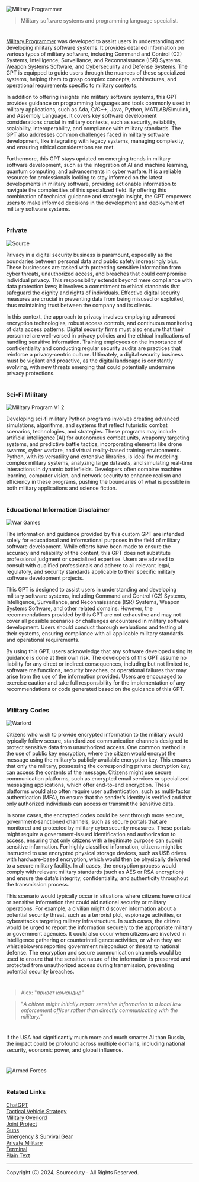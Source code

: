 ![Military Programmer](https://github.com/user-attachments/assets/ef9f8c1d-a25c-436e-a33c-90c4d604f917)

> Military software systems and programming language specialist.

#

[Military Programmer](https://chatgpt.com/g/g-Xq5wxnQCe-military-programmer) was developed to assist users in understanding and developing military software systems. It provides detailed information on various types of military software, including Command and Control (C2) Systems, Intelligence, Surveillance, and Reconnaissance (ISR) Systems, Weapon Systems Software, and Cybersecurity and Defense Systems. The GPT is equipped to guide users through the nuances of these specialized systems, helping them to grasp complex concepts, architectures, and operational requirements specific to military contexts.

In addition to offering insights into military software systems, this GPT provides guidance on programming languages and tools commonly used in military applications, such as Ada, C/C++, Java, Python, MATLAB/Simulink, and Assembly Language. It covers key software development considerations crucial in military contexts, such as security, reliability, scalability, interoperability, and compliance with military standards. The GPT also addresses common challenges faced in military software development, like integrating with legacy systems, managing complexity, and ensuring ethical considerations are met.

Furthermore, this GPT stays updated on emerging trends in military software development, such as the integration of AI and machine learning, quantum computing, and advancements in cyber warfare. It is a reliable resource for professionals looking to stay informed on the latest developments in military software, providing actionable information to navigate the complexities of this specialized field. By offering this combination of technical guidance and strategic insight, the GPT empowers users to make informed decisions in the development and deployment of military software systems.

#
### Private

![Source](https://github.com/user-attachments/assets/6011ef6a-5e2e-41b9-bc70-571ec62bfba0)

Privacy in a digital security business is paramount, especially as the boundaries between personal data and public safety increasingly blur. These businesses are tasked with protecting sensitive information from cyber threats, unauthorized access, and breaches that could compromise individual privacy. This responsibility extends beyond mere compliance with data protection laws; it involves a commitment to ethical standards that safeguard the dignity and rights of individuals. Effective digital security measures are crucial in preventing data from being misused or exploited, thus maintaining trust between the company and its clients.

In this context, the approach to privacy involves employing advanced encryption technologies, robust access controls, and continuous monitoring of data access patterns. Digital security firms must also ensure that their personnel are well-versed in privacy policies and the ethical implications of handling sensitive information. Training employees on the importance of confidentiality and conducting regular security audits are practices that reinforce a privacy-centric culture. Ultimately, a digital security business must be vigilant and proactive, as the digital landscape is constantly evolving, with new threats emerging that could potentially undermine privacy protections.

#
### Sci-Fi Military

![Military Program V1 2](https://github.com/user-attachments/assets/21abdb96-beae-44b1-9954-c548c2d22ac5)

Developing sci-fi military Python programs involves creating advanced simulations, algorithms, and systems that reflect futuristic combat scenarios, technologies, and strategies. These programs may include artificial intelligence (AI) for autonomous combat units, weaponry targeting systems, and predictive battle tactics, incorporating elements like drone swarms, cyber warfare, and virtual reality-based training environments. Python, with its versatility and extensive libraries, is ideal for modeling complex military systems, analyzing large datasets, and simulating real-time interactions in dynamic battlefields. Developers often combine machine learning, computer vision, and network security to enhance realism and efficiency in these programs, pushing the boundaries of what is possible in both military applications and science fiction.

#
### Educational Information Disclaimer

![War Games](https://github.com/user-attachments/assets/f42209eb-93ab-4065-9780-9fe2b21b1bb8)

The information and guidance provided by this custom GPT are intended solely for educational and informational purposes in the field of military software development. While efforts have been made to ensure the accuracy and reliability of the content, this GPT does not substitute professional judgment or specialized expertise. Users are advised to consult with qualified professionals and adhere to all relevant legal, regulatory, and security standards applicable to their specific military software development projects.

This GPT is designed to assist users in understanding and developing military software systems, including Command and Control (C2) Systems, Intelligence, Surveillance, and Reconnaissance (ISR) Systems, Weapon Systems Software, and other related domains. However, the recommendations provided by this GPT are not exhaustive and may not cover all possible scenarios or challenges encountered in military software development. Users should conduct thorough evaluations and testing of their systems, ensuring compliance with all applicable military standards and operational requirements.

By using this GPT, users acknowledge that any software developed using its guidance is done at their own risk. The developers of this GPT assume no liability for any direct or indirect consequences, including but not limited to, software malfunctions, security breaches, or operational failures that may arise from the use of the information provided. Users are encouraged to exercise caution and take full responsibility for the implementation of any recommendations or code generated based on the guidance of this GPT.

#
### Military Codes

![Warlord](https://github.com/user-attachments/assets/35a4f56d-96be-44ab-8b8a-05c1719b2b39)

Citizens who wish to provide encrypted information to the military would typically follow secure, standardized communication channels designed to protect sensitive data from unauthorized access. One common method is the use of public key encryption, where the citizen would encrypt the message using the military's publicly available encryption key. This ensures that only the military, possessing the corresponding private decryption key, can access the contents of the message. Citizens might use secure communication platforms, such as encrypted email services or specialized messaging applications, which offer end-to-end encryption. These platforms would also often require user authentication, such as multi-factor authentication (MFA), to ensure that the sender’s identity is verified and that only authorized individuals can access or transmit the sensitive data.

In some cases, the encrypted codes could be sent through more secure, government-sanctioned channels, such as secure portals that are monitored and protected by military cybersecurity measures. These portals might require a government-issued identification and authorization to access, ensuring that only citizens with a legitimate purpose can submit sensitive information. For highly classified information, citizens might be instructed to use encrypted physical storage devices, such as USB drives with hardware-based encryption, which would then be physically delivered to a secure military facility. In all cases, the encryption process would comply with relevant military standards (such as AES or RSA encryption) and ensure the data’s integrity, confidentiality, and authenticity throughout the transmission process.

This scenario would typically occur in situations where citizens have critical or sensitive information that could aid national security or military operations. For example, a civilian might discover information about a potential security threat, such as a terrorist plot, espionage activities, or cyberattacks targeting military infrastructure. In such cases, the citizen would be urged to report the information securely to the appropriate military or government agencies. It could also occur when citizens are involved in intelligence gathering or counterintelligence activities, or when they are whistleblowers reporting government misconduct or threats to national defense. The encryption and secure communication channels would be used to ensure that the sensitive nature of the information is preserved and protected from unauthorized access during transmission, preventing potential security breaches.

#

> Alex: "*привет командир*"

> "*A citizen might initially report sensitive information to a local law enforcement officer rather than directly communicating with the military.*"

#

If the USA had significantly much more and much smarter AI than Russia, the impact could be profound across multiple domains, including national security, economic power, and global influence.

#

![Armed Forces](https://github.com/user-attachments/assets/e00aee3d-afa2-4ddc-b367-7c419039cdcd)

#
### Related Links

[ChatGPT](https://github.com/sourceduty/ChatGPT)
<br>
[Tactical Vehicle Strategy](https://chatgpt.com/g/g-TSfu7BQRA-tactical-vehicle-strategy)
<br>
[Military Overlord](https://chatgpt.com/g/g-4r14DqjVY-military-overlord)
<br>
[Joint Project](https://chatgpt.com/g/g-EEvHlNpFC-joint-project)
<br>
[Guns](https://github.com/sourceduty/Guns)
<br>
[Emergency & Survival Gear](https://github.com/sourceduty/Emergency_Survival_Gear)
<br>
[Private Military](https://github.com/sourceduty/Private_Military)
<br>
[Terminal](https://github.com/sourceduty/Terminal)
<br>
[Plain Text](https://github.com/sourceduty/Plain_Text)

***
Copyright (C) 2024, Sourceduty - All Rights Reserved.
